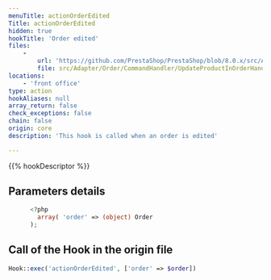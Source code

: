 ```yaml
---
menuTitle: actionOrderEdited
Title: actionOrderEdited
hidden: true
hookTitle: 'Order edited'
files:
    -
        url: 'https://github.com/PrestaShop/PrestaShop/blob/8.0.x/src/Adapter/Order/CommandHandler/UpdateProductInOrderHandler.php'
        file: src/Adapter/Order/CommandHandler/UpdateProductInOrderHandler.php
locations:
    - 'front office'
type: action
hookAliases: null
array_return: false
check_exceptions: false
chain: false
origin: core
description: 'This hook is called when an order is edited'

---
```


{{% hookDescriptor %}}

## Parameters details

```php
      <?php
        array( 'order' => (object) Order
      );
```

## Call of the Hook in the origin file

```php
Hook::exec('actionOrderEdited', ['order' => $order])
```
